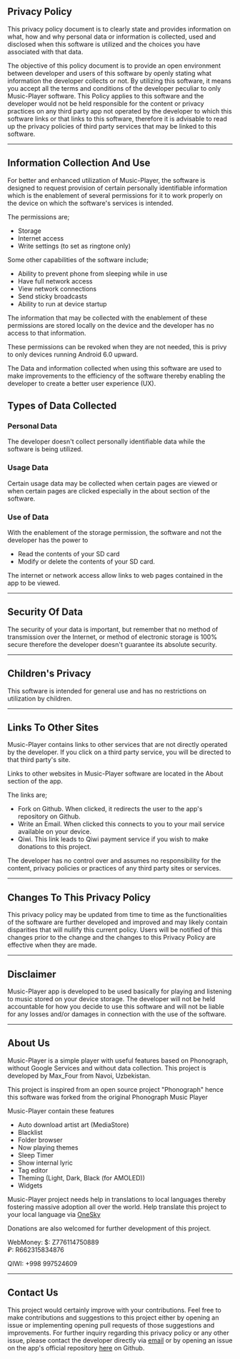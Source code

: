 ## Privacy Policy

This privacy policy document is to clearly state and provides information on what, how and why personal data or information is collected, used and disclosed when this software is utilized and the choices you have associated with that data. 

The objective of this policy document is to provide an open environment between developer and users of this software by openly stating what information the developer collects or not. By utilizing this software, it means you accept all the terms and conditions of the developer peculiar to only Music-Player software. This Policy applies to this software and the developer would not be held responsible for the content or privacy practices on any third party app not operated by the developer to which this software links or that links to this software, therefore it is advisable to read up the privacy policies of third party services that may be linked to this software. <HR>

## Information Collection And Use

For better and enhanced utilization of Music-Player, the software is designed to request provision of certain personally identifiable information which is the enablement of several permissions for it to work properly on the device on which the software's services is intended.
  
The permissions are;

- Storage
- Internet access
- Write settings (to set as ringtone only)

Some other capabilities of the software include;
- Ability to prevent phone from sleeping while in use
- Have full network access
- View network connections
- Send sticky broadcasts
- Ability to run at device startup

The information that may be collected with the enablement of these permissions are stored locally on the device and the developer has no access to that information.

These permissions can be revoked when they are not needed, this is privy to only devices running Android 6.0 upward.

The Data and information collected when using this software are used to make improvements to the efficiency of the software thereby enabling the developer to create a better user experience (UX).

## Types of Data Collected

### Personal Data

The developer doesn't collect personally identifiable data while the software is being utilized.

### Usage Data

Certain usage data may be collected when certain pages are viewed or when certain pages are clicked especially in the about section of the software. 

### Use of Data
    
With the enablement of the storage permission, the software and not the developer has the power to 
- Read the contents of your SD card
- Modify or delete the contents of your SD card.

The internet or network access allow links to web pages contained in the app to be viewed. <hr>

## Security Of Data

The security of your data is important, but remember that no method of transmission over the Internet, or method of electronic storage is 100% secure therefore the developer doesn't guarantee its absolute security. <hr>


## Children's Privacy

This software is intended for general use and has no restrictions on utilization by children. <hr>

## Links To Other Sites

Music-Player contains links to other services that are not directly operated by the developer. If you click on a third party service, you will be directed to that third party's site.

Links to other websites in Music-Player software are located in the About section of the app. 

The links are;
- Fork on Github. When clicked, it redirects the user to the app's repository on Github.
- Write an Email. When clicked this connects to you to your mail service available on your device.
- Qiwi. This link leads to Qiwi payment service if you wish to make donations to this project.

The developer has no control over and assumes no responsibility for the content, privacy policies or practices of any third party sites or services. <hr>

## Changes To This Privacy Policy

This privacy policy may be updated from time to time as the functionalities of the software are further developed and improved and may likely contain disparities that will nullify this current policy. Users will be notified of this changes prior to the change and the changes to this Privacy Policy are effective when they are made. <hr>
       
## Disclaimer   

Music-Player app is developed to be used basically for playing and listening to music stored on your device storage. The developer will not be held accountable for how you decide to use this software and will not be liable for any losses and/or damages in connection with the use of the software. <hr>

## About Us

Music-Player is a simple player with useful features based on Phonograph, without Google Services and without data collection. This project is developed by Max_Four from Navoi, Uzbekistan.

This project is inspired from an open source project "Phonograph" hence this software was forked from the original Phonograph Music Player

Music-Player contain these features

- Auto download artist art (MediaStore) 
- Blacklist
- Folder browser
- Now playing themes
- Sleep Timer
- Show internal lyric
- Tag editor
- Theming (Light, Dark, Black (for AMOLED))
- Widgets

Music-Player project needs help in translations to local languages thereby fostering massive adoption all over the world. Help translate this project to your local language via [OneSky](https://music-player.oneskyapp.com/)

Donations are also welcomed for further development of this project.

WebMoney:
$: Z776114750889 <br>
₽: R662315834876

QIWI: +998 997524609 <hr>





## Contact Us

This project would certainly improve with your contributions. Feel free to make contributions and suggestions to this project either by opening an issue or implementing opening pull requests of those suggestions and improvements. For further inquiry regarding this privacy policy or any other issue, please contact the developer directly via [email](mansurov.maksud@gmail.com) or by opening an issue on the app's official repository [here](https://github.com/MaxFour/Music-Player) on Github.


